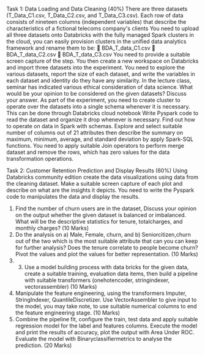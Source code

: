 Task 1: Data Loading and Data Cleaning (40%) There are three datasets (T_Data_C1.csv, T_Data_C2.csv, and T_Data_C3.csv).
Each row of data consists of nineteen columns (independent variables) that describe the characteristics of a fictional telecoms company's clients You need to upload all three datasets onto Databricks with the fully managed Spark clusters in the cloud, you can easily provision clusters in the unified data analytics framework and rename them to be:
 BDA_T_data_C1.csv
 BDA_T_data_C2.csv
 BDA_T_data_C3.csv
You need to provide a suitable screen capture of the step. You then create a new workspace on Databricks and import three datasets into the experiment. You need to explore the various datasets, report the size of each dataset, and write the variables in each dataset and identity do they have any similarity. In the lecture class, seminar has indicated various ethical consideration of data science. What would be your opinion to be considered on the given datasets? Discuss your answer.
As part of the experiment, you need to create cluster to operate over the datasets into a single schema whenever it is necessary. This can be done through Databricks cloud notebook Write Pyspark code to read the dataset and organize it drop whenever is necessary. Find out how to operate on data in Spark with schemas. Explore and select suitable number of columns out of 21 attributes then describe the summary on maximum, minimum, average, and standard deviation by apply Spark-SQL functions. You need to apply suitable Join operators to perform merge dataset and remove the rows, which has zero values for the data transformation operations.


Task 2: Customer Retention Prediction and Display Results (60%)
Using Databricks community edition create the data visualizations using data from the cleaning dataset. Make a suitable screen capture of each plot and describe on what are the insights it depicts. You need to write the Pyspark code to manipulates the data and display the results.
1. Find the number of churn users are in the dataset, Discuss your opinion on the output whether the given dataset is balanced or imbalanced. What will be the descriptive statistics for tenure, totalcharges, and monthly charges? (10 Marks)
2. Do the analysis on a) Male, Female, churn, and b) Seniorcitizen,churn out of the two which is the most suitable attribute that can you can keep for further analysis? Does the tenure correlate to people become churn? Pivot the values and plot the values for better representation. (10 Marks)
3. 3. Use a model building process with data bricks for the given data, create a suitable training, evaluation data items, then build a pipeline with suitable transformers (onehotencoder, stringindexer, vectorassembler) (10 Marks)
4. Manipulate the feature engineering, using the transformers Imputer, StringIndexer, QuantileDiscretizer. Use VectorAssembler to give input to the model, you may take note, to use suitable numerical columns to end the feature engineering stage. (10 Marks)
5. Combine the pipeline fit, configure the train, test data and apply suitable regression model for the label and features columns. Execute the model and print the results of accuracy, plot the output with Area Under ROC. Evaluate the model with Binaryclassifiermetrics to analyse the prediction. (20 Marks)
